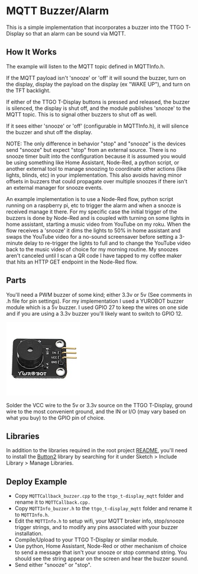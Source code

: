 # MQTT Buzzer/Alarm

This is a simple implementation that incorporates a buzzer into the TTGO T-Display so that an alarm can be sound via MQTT.

## How It Works

The example will listen to the MQTT topic defined in MQTTInfo.h.

If the MQTT payload isn't 'snooze' or 'off' it will sound the buzzer, turn on the display, display the payload on the display (ex "WAKE UP"), and turn on the TFT backlight.

If either of the TTGO T-Display buttons is pressed and released, the buzzer is silenced, the display is shut off, and the module publishes 'snooze' to the MQTT topic. This is to signal other buzzers to shut off as well.

If it sees either 'snooze' or 'off' (configurable in MQTTInfo.h), it will silence the buzzer and shut off the display.

NOTE: The only difference in behavior "stop" and "snooze" is the devices send "snooze" but expect "stop" from an external source. There is no snooze timer built into the configuration because it is assumed you would be using something like Home Assistant, Node-Red, a python script, or another external tool to manage snoozing to coordinate other actions (like lights, blinds, etc) in your implementation. This also avoids having minor offsets in buzzers that could propagate over multiple snoozes if there isn't an external manager for snooze events.

An example implementation is to use a Node-Red flow, python script running on a raspberry pi, etc to trigger the alarm and when a snooze is received manage it there. For my specific case the initial trigger of the buzzers is done by Node-Red and is coupled with turning on some lights in home assistant, starting a music video from YouTube on my roku. When the flow receives a 'snooze' it dims the lights to 50% in home assistant and swaps the YouTube video for a no-sound screensaver before setting a 3-minute delay to re-trigger the lights to full and to change the YouTube video back to the music video of choice for my morning routine. My snoozes aren't canceled until I scan a QR code I have tapped to my coffee maker that hits an HTTP GET endpoint in the Node-Red flow.

## Parts

You'll need a PWM buzzer of some kind; either 3.3v or 5v (See comments in .h file for pin settings). For my implementation I used a YUROBOT buzzer module which is a 5v buzzer. I used GPIO 27 to keep the wires on one side and if you are using a 3.3v buzzer you'll likely want to switch to GPIO 12.

![Buzzer Module](buzzer.jpg "Buzzer Module")

Solder the VCC wire to the 5v or 3.3v source on the TTGO T-Display, ground wire to the most convenient ground, and the IN or I/O (may vary based on what you buy) to the GPIO pin of choice.

## Libraries

In addition to the libraries required in the root project [README](../../README.md), you'll need to install the [Button2](https://www.arduino.cc/reference/en/libraries/button2/) library by searching for it under Sketch > Include Library > Manage Libraries.

## Deploy Example

- Copy `MQTTCallback_buzzer.cpp` to the `ttgo_t-display_mqtt` folder and rename it to `MQTTCallback.cpp.`
- Copy `MQTTInfo_buzzer.h` to the `ttgo_t-display_mqtt` folder and rename it to `MQTTInfo.h`.
- Edit the `MQTTInfo.h` to setup wifi, your MQTT broker info, stop/snooze trigger strings, and to modify any pins associated with your buzzer installation.
- Compile/Upload to your TTGO T-Display or similar module.
- Use python, Home Assistant, Node-Red or other mechanism of choice to send a message that isn't your snooze or stop command string. You should see the string appear on the screen and hear the buzzer sound.
- Send either "snooze" or "stop".
